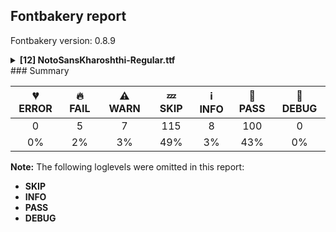 ## Fontbakery report

Fontbakery version: 0.8.9

<details><summary><b>[12] NotoSansKharoshthi-Regular.ttf</b></summary><div><details><summary>🔥 <b>FAIL:</b> Check Google Fonts glyph coverage. (<a href="https://font-bakery.readthedocs.io/en/stable/fontbakery/profiles/googlefonts.html#com.google.fonts/check/glyph_coverage">com.google.fonts/check/glyph_coverage</a>)</summary><div>


* 🔥 **FAIL** Missing required codepoints:

	- 0x00AF (MACRON)
 [code: missing-codepoints]
</div></details><details><summary>🔥 <b>FAIL:</b> Check copyright namerecords match license file. (<a href="https://font-bakery.readthedocs.io/en/stable/fontbakery/profiles/googlefonts.html#com.google.fonts/check/name/license">com.google.fonts/check/name/license</a>)</summary><div>


* 🔥 **FAIL** License file OFL.txt exists but NameID 13 (LICENSE DESCRIPTION) value on platform 3 (WINDOWS) is not specified for that. Value was: "This Font Software is licensed under the SIL Open Font License, Version 1.1. This Font Software is distributed on an "AS IS" BASIS, WITHOUT WARRANTIES OR CONDITIONS OF ANY KIND, either express or implied. See the SIL Open Font License for the specific language, permissions and limitations governing your use of this Font Software." Must be changed to "This Font Software is licensed under the SIL Open Font License, Version 1.1. This license is available with a FAQ at: https://scripts.sil.org/OFL" [code: wrong]
</div></details><details><summary>🔥 <b>FAIL:</b> Copyright notices match canonical pattern in fonts (<a href="https://font-bakery.readthedocs.io/en/stable/fontbakery/profiles/googlefonts.html#com.google.fonts/check/font_copyright">com.google.fonts/check/font_copyright</a>)</summary><div>


* 🔥 **FAIL** Name Table entry: Copyright notices should match a pattern similar to: "Copyright 2019 The Familyname Project Authors (git url)"
But instead we have got:
"Copyright 2017-2022 Google Inc. All Rights Reserved." [code: bad-notice-format]
</div></details><details><summary>🔥 <b>FAIL:</b> OS/2.fsSelection bit 7 (USE_TYPO_METRICS) is set in all fonts. (<a href="https://font-bakery.readthedocs.io/en/stable/fontbakery/profiles/googlefonts.html#com.google.fonts/check/os2/use_typo_metrics">com.google.fonts/check/os2/use_typo_metrics</a>)</summary><div>


* 🔥 **FAIL** OS/2.fsSelection bit 7 (USE_TYPO_METRICS) wasNOT set in the following fonts: ['fonts/NotoSansKharoshthi/googlefonts/ttf/NotoSansKharoshthi-Regular.ttf']. [code: missing-os2-fsselection-bit7]
</div></details><details><summary>🔥 <b>FAIL:</b> Check that texts shape as per expectation (<a href="https://font-bakery.readthedocs.io/en/stable/fontbakery/profiles/<Section: Shaping Checks>.html#com.google.fonts/check/shaping/regression">com.google.fonts/check/shaping/regression</a>)</summary><div>


* 🔥 **FAIL** qa/shaping_tests/kharoshthi.json: Expected and actual shaping not matching
<div class="shaping">


<style type="text/css">
    @font-face {font-family: "TestFont"; src: url(../../fonts/NotoSansKharoshthi/googlefonts/ttf/NotoSansKharoshthi-Regular.ttf);}
    .tf { font-family: "TestFont"; }
    .shaping pre { font-size: 1.2rem; }
    .shaping li {
        font-size: 1.2rem;
        border-top: 1px solid #ddd;
        padding: 12px;
        margin-top: 12px;
    }
    .shaping-svg {
        height: 100px;
        margin: 10px;
        transform: matrix(1, 0, 0, -1, 0, 0);
    }
</style>

<h4>qa/shaping_tests/kharoshthi.json: Expected and actual shaping not matching</h4>


</div>
<div class="shaping">

<li>Shaping did not match: <span class="tf">𐨀 𐨁𐨀</span> (fontdiff-und-Khar_diffenator.html)</li>


<pre>Expected: A_khar=3+589|I_diagonal_short=1@393,-190+0|uni25CC=1+594|space=1+260|A_khar=0+589</pre>



<pre>Got     : A_khar=3+589|I_khar=1+0|space=1+260|A_khar=0+589</pre>


Got: <svg class="shaping-svg" xmlns="http://www.w3.org/2000/svg" viewBox="0 0 1438 2370" transform="matrix(1 0 0 -1 0 0)">
<path d="M368.0,-15.0L289.0,7.0Q307.0,42.0 330.5,96.5Q354.0,151.0 377.0,216.0Q400.0,281.0 415.0,348.0Q430.0,415.0 430.0,474.0Q430.0,522.0 417.0,560.0Q404.0,598.0 374.5,620.0Q345.0,642.0 294.0,642.0Q234.0,642.0 203.0,611.5Q172.0,581.0 172.0,539.0Q172.0,514.0 184.0,486.0Q196.0,458.0 221.0,432.0L158.0,380.0Q122.0,416.0 105.0,456.0Q88.0,496.0 88.0,536.0Q88.0,584.0 112.0,625.0Q136.0,666.0 182.0,691.0Q228.0,716.0 294.0,716.0Q378.0,716.0 426.5,684.5Q475.0,653.0 495.5,599.5Q516.0,546.0 516.0,478.0Q516.0,416.0 501.5,349.0Q487.0,282.0 464.5,216.0Q442.0,150.0 416.5,91.0Q391.0,32.0 368.0,-15.0Z"  transform="translate(0, 801)"/>
<path d="M-208.0,381.0Q-185.0,455.0 -164.0,532.0Q-143.0,609.0 -125.0,680.0Q-107.0,751.0 -96.0,806.0L-56.0,794.0L-87.0,639.0Q-101.0,569.0 -119.0,499.0Q-137.0,429.0 -156.0,362.0L-208.0,381.0Z"  transform="translate(589, 801)"/>
<path d=""  transform="translate(589, 801)"/>
<path d="M368.0,-15.0L289.0,7.0Q307.0,42.0 330.5,96.5Q354.0,151.0 377.0,216.0Q400.0,281.0 415.0,348.0Q430.0,415.0 430.0,474.0Q430.0,522.0 417.0,560.0Q404.0,598.0 374.5,620.0Q345.0,642.0 294.0,642.0Q234.0,642.0 203.0,611.5Q172.0,581.0 172.0,539.0Q172.0,514.0 184.0,486.0Q196.0,458.0 221.0,432.0L158.0,380.0Q122.0,416.0 105.0,456.0Q88.0,496.0 88.0,536.0Q88.0,584.0 112.0,625.0Q136.0,666.0 182.0,691.0Q228.0,716.0 294.0,716.0Q378.0,716.0 426.5,684.5Q475.0,653.0 495.5,599.5Q516.0,546.0 516.0,478.0Q516.0,416.0 501.5,349.0Q487.0,282.0 464.5,216.0Q442.0,150.0 416.5,91.0Q391.0,32.0 368.0,-15.0Z"  transform="translate(849, 801)"/>
</svg>
 Expected: <svg class="shaping-svg" xmlns="http://www.w3.org/2000/svg" viewBox="0 0 2032 2370" transform="matrix(1 0 0 -1 0 0)">
<path d="M368.0,-15.0L289.0,7.0Q307.0,42.0 330.5,96.5Q354.0,151.0 377.0,216.0Q400.0,281.0 415.0,348.0Q430.0,415.0 430.0,474.0Q430.0,522.0 417.0,560.0Q404.0,598.0 374.5,620.0Q345.0,642.0 294.0,642.0Q234.0,642.0 203.0,611.5Q172.0,581.0 172.0,539.0Q172.0,514.0 184.0,486.0Q196.0,458.0 221.0,432.0L158.0,380.0Q122.0,416.0 105.0,456.0Q88.0,496.0 88.0,536.0Q88.0,584.0 112.0,625.0Q136.0,666.0 182.0,691.0Q228.0,716.0 294.0,716.0Q378.0,716.0 426.5,684.5Q475.0,653.0 495.5,599.5Q516.0,546.0 516.0,478.0Q516.0,416.0 501.5,349.0Q487.0,282.0 464.5,216.0Q442.0,150.0 416.5,91.0Q391.0,32.0 368.0,-15.0Z"  transform="translate(0, 801)"/>
<path d="M-212.0,176.0L-267.0,199.0Q-244.0,264.0 -219.5,343.5Q-195.0,423.0 -171.5,506.5Q-148.0,590.0 -128.0,668.0Q-108.0,746.0 -96.0,806.0L-56.0,794.0L-86.0,639.0Q-104.0,558.0 -125.5,475.5Q-147.0,393.0 -169.0,316.5Q-191.0,240.0 -212.0,176.0Z"  transform="translate(982, 611)"/>
<path d="M323.0,514.0Q323.0,487.0 297.0,487.0Q271.0,487.0 271.0,514.0Q271.0,540.0 297.0,540.0Q323.0,540.0 323.0,514.0ZM408.0,496.0Q408.0,470.0 383.0,470.0Q355.0,470.0 355.0,496.0Q355.0,523.0 383.0,523.0Q408.0,523.0 408.0,496.0ZM239.0,496.0Q239.0,470.0 212.0,470.0Q186.0,470.0 186.0,496.0Q186.0,523.0 212.0,523.0Q239.0,523.0 239.0,496.0ZM480.0,448.0Q480.0,422.0 455.0,422.0Q428.0,422.0 428.0,448.0Q428.0,475.0 455.0,475.0Q480.0,475.0 480.0,448.0ZM167.0,448.0Q167.0,422.0 140.0,422.0Q114.0,422.0 114.0,447.0Q114.0,475.0 140.0,475.0Q167.0,475.0 167.0,448.0ZM529.0,376.0Q529.0,349.0 502.0,349.0Q476.0,349.0 476.0,376.0Q476.0,402.0 503.0,402.0Q529.0,402.0 529.0,376.0ZM118.0,376.0Q118.0,349.0 93.0,349.0Q65.0,349.0 65.0,376.0Q65.0,402.0 92.0,402.0Q118.0,402.0 118.0,376.0ZM546.0,291.0Q546.0,265.0 521.0,265.0Q494.0,265.0 494.0,291.0Q494.0,317.0 521.0,317.0Q546.0,317.0 546.0,291.0ZM101.0,291.0Q101.0,265.0 75.0,265.0Q48.0,265.0 48.0,291.0Q48.0,317.0 75.0,317.0Q101.0,317.0 101.0,291.0ZM529.0,206.0Q529.0,180.0 502.0,180.0Q476.0,180.0 476.0,206.0Q476.0,233.0 502.0,233.0Q529.0,233.0 529.0,206.0ZM118.0,206.0Q118.0,180.0 92.0,180.0Q65.0,180.0 65.0,206.0Q65.0,233.0 92.0,233.0Q118.0,233.0 118.0,206.0ZM480.0,133.0Q480.0,107.0 455.0,107.0Q428.0,107.0 428.0,133.0Q428.0,160.0 455.0,160.0Q480.0,160.0 480.0,133.0ZM167.0,133.0Q167.0,107.0 140.0,107.0Q114.0,107.0 114.0,133.0Q114.0,160.0 140.0,160.0Q167.0,160.0 167.0,133.0ZM408.0,85.0Q408.0,60.0 383.0,60.0Q355.0,60.0 355.0,85.0Q355.0,112.0 383.0,112.0Q408.0,112.0 408.0,85.0ZM239.0,87.0Q239.0,60.0 212.0,60.0Q186.0,60.0 186.0,85.0Q186.0,112.0 212.0,112.0Q239.0,112.0 239.0,87.0ZM323.0,69.0Q323.0,42.0 297.0,42.0Q271.0,42.0 271.0,69.0Q271.0,95.0 297.0,95.0Q323.0,95.0 323.0,69.0Z"  transform="translate(589, 801)"/>
<path d=""  transform="translate(1183, 801)"/>
<path d="M368.0,-15.0L289.0,7.0Q307.0,42.0 330.5,96.5Q354.0,151.0 377.0,216.0Q400.0,281.0 415.0,348.0Q430.0,415.0 430.0,474.0Q430.0,522.0 417.0,560.0Q404.0,598.0 374.5,620.0Q345.0,642.0 294.0,642.0Q234.0,642.0 203.0,611.5Q172.0,581.0 172.0,539.0Q172.0,514.0 184.0,486.0Q196.0,458.0 221.0,432.0L158.0,380.0Q122.0,416.0 105.0,456.0Q88.0,496.0 88.0,536.0Q88.0,584.0 112.0,625.0Q136.0,666.0 182.0,691.0Q228.0,716.0 294.0,716.0Q378.0,716.0 426.5,684.5Q475.0,653.0 495.5,599.5Q516.0,546.0 516.0,478.0Q516.0,416.0 501.5,349.0Q487.0,282.0 464.5,216.0Q442.0,150.0 416.5,91.0Q391.0,32.0 368.0,-15.0Z"  transform="translate(1443, 801)"/>
</svg>


</div> [code: shaping-regression]
</div></details><details><summary>⚠ <b>WARN:</b> Ensure Stylistic Sets have description. (<a href="https://font-bakery.readthedocs.io/en/stable/fontbakery/profiles/googlefonts.html#com.google.fonts/check/stylisticset_description">com.google.fonts/check/stylisticset_description</a>)</summary><div>


* ⚠ **WARN** The stylistic set ss01 lacks a description string on the 'name' table. [code: missing-description]
</div></details><details><summary>⚠ <b>WARN:</b> Ensure fonts have ScriptLangTags declared on the 'meta' table. (<a href="https://font-bakery.readthedocs.io/en/stable/fontbakery/profiles/googlefonts.html#com.google.fonts/check/meta/script_lang_tags">com.google.fonts/check/meta/script_lang_tags</a>)</summary><div>


* ⚠ **WARN** This font file does not have a 'meta' table. [code: lacks-meta-table]
</div></details><details><summary>⚠ <b>WARN:</b> Check font contains no unreachable glyphs (<a href="https://font-bakery.readthedocs.io/en/stable/fontbakery/profiles/universal.html#com.google.fonts/check/unreachable_glyphs">com.google.fonts/check/unreachable_glyphs</a>)</summary><div>


* ⚠ **WARN** The following glyphs could not be reached by codepoint or substitution rules:

	- nbspace
 [code: unreachable-glyphs]
</div></details><details><summary>⚠ <b>WARN:</b> Check if each glyph has the recommended amount of contours. (<a href="https://font-bakery.readthedocs.io/en/stable/fontbakery/profiles/universal.html#com.google.fonts/check/contour_count">com.google.fonts/check/contour_count</a>)</summary><div>


* ⚠ **WARN** This check inspects the glyph outlines and detects the total number of contours in each of them. The expected values are infered from the typical ammounts of contours observed in a large collection of reference font families. The divergences listed below may simply indicate a significantly different design on some of your glyphs. On the other hand, some of these may flag actual bugs in the font such as glyphs mapped to an incorrect codepoint. Please consider reviewing the design and codepoint assignment of these to make sure they are correct.

The following glyphs do not have the recommended number of contours:

	- Glyph name: aogonek	Contours detected: 3	Expected: 2

	- Glyph name: uogonek	Contours detected: 2	Expected: 1

	- Glyph name: aogonek	Contours detected: 3	Expected: 2 

	- And Glyph name: uogonek	Contours detected: 2	Expected: 1
 [code: contour-count]
</div></details><details><summary>⚠ <b>WARN:</b> Check mark characters are in GDEF mark glyph class. (<a href="https://font-bakery.readthedocs.io/en/stable/fontbakery/profiles/gdef.html#com.google.fonts/check/gdef_mark_chars">com.google.fonts/check/gdef_mark_chars</a>)</summary><div>


* ⚠ **WARN** The following mark characters could be in the GDEF mark glyph class:
	 acutecomb (U+0301), brevecomb (U+0306), caroncomb (U+030C), cedillacomb (U+0327), circumflexcomb (U+0302), commaaccentcomb (U+0326), commaturnedabovecomb (U+0312), dieresiscomb (U+0308), dotaccentcomb (U+0307), gravecomb (U+0300) and 5 more.

Use -F or --full-lists to disable shortening of long lists. [code: mark-chars]
</div></details><details><summary>⚠ <b>WARN:</b> Are any segments inordinately short? (<a href="https://font-bakery.readthedocs.io/en/stable/fontbakery/profiles/<Section: Outline Correctness Checks>.html#com.google.fonts/check/outline_short_segments">com.google.fonts/check/outline_short_segments</a>)</summary><div>


* ⚠ **WARN** The following glyphs have segments which seem very short:

	* two (U+0032) contains a short segment L<<159.0,84.0>--<159.0,80.0>>

	* at (U+0040) contains a short segment B<<613.0,293.0>-<612.0,275.0>-<612.0,267.5>>

	* at (U+0040) contains a short segment B<<612.0,267.5>-<612.0,260.0>-<612.0,257.0>>

	* M (U+004D) contains a short segment L<<177.0,626.0>--<173.0,626.0>>

	* M (U+004D) contains a short segment L<<450.0,129.0>--<454.0,129.0>>

	* N (U+004E) contains a short segment L<<176.0,593.0>--<172.0,593.0>>

	* N (U+004E) contains a short segment L<<582.0,123.0>--<586.0,123.0>>

	* Q (U+0051) contains a short segment B<<416.0,-9.0>-<410.0,-9.0>-<403.5,-9.5>>

	* Q (U+0051) contains a short segment B<<403.5,-9.5>-<397.0,-10.0>-<391.0,-10.0>>

	* W (U+0057) contains a short segment B<<468.0,577.5>-<463.0,600.0>-<461.0,609.0>> 

	* And 68 more.

Use -F or --full-lists to disable shortening of long lists. [code: found-short-segments]
</div></details><details><summary>⚠ <b>WARN:</b> Do outlines contain any jaggy segments? (<a href="https://font-bakery.readthedocs.io/en/stable/fontbakery/profiles/<Section: Outline Correctness Checks>.html#com.google.fonts/check/outline_jaggy_segments">com.google.fonts/check/outline_jaggy_segments</a>)</summary><div>


* ⚠ **WARN** The following glyphs have jaggy segments:

	* Pha_khar (U+10A25): B<<473.5,403.5>-<424.0,447.0>-<320.0,463.0>>/L<<320.0,463.0>--<320.0,463.0>> = 8.746162262555211 [code: found-jaggy-segments]
</div></details><br></div></details>
### Summary

| 💔 ERROR | 🔥 FAIL | ⚠ WARN | 💤 SKIP | ℹ INFO | 🍞 PASS | 🔎 DEBUG |
|:-----:|:----:|:----:|:----:|:----:|:----:|:----:|
| 0 | 5 | 7 | 115 | 8 | 100 | 0 |
| 0% | 2% | 3% | 49% | 3% | 43% | 0% |

**Note:** The following loglevels were omitted in this report:
* **SKIP**
* **INFO**
* **PASS**
* **DEBUG**
